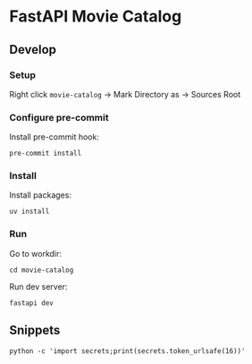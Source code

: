 # FastAPI Movie Catalog

## Develop

### Setup

Right click `movie-catalog` -> Mark Directory as -> Sources Root

### Configure pre-commit

Install pre-commit hook:
```shell
pre-commit install
```

### Install

Install packages:

```shell
uv install
```

### Run

Go to workdir:

```shell
cd movie-catalog
```

Run dev server:
```shell
fastapi dev
```

## Snippets

```shell
python -c 'import secrets;print(secrets.token_urlsafe(16))'
```
